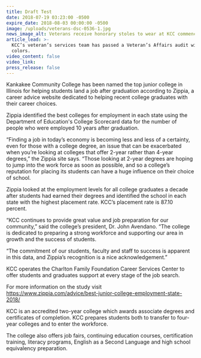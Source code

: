 ```yaml
---
title: Draft Test
date: 2018-07-19 03:23:00 -0500
expire_date: 2018-08-03 00:00:00 -0500
image: /uploads/veterans-dsc-0536-1.jpg
news_image_alt: Veterans receive honorary stoles to wear at KCC commencement.
article_lead: >-
  KCC’s veteran’s services team has passed a Veteran’s Affairs audit with flying
  colors.
video_content: false
video_link:
press_release: false
---
```


Kankakee Community College has been named the top junior college in Illinois for helping students land a job after graduation according to Zippia, a career advice website dedicated to helping recent college graduates with their career choices.

Zippia identified the best colleges for employment in each state using the Department of Education's College Scorecard data for the number of people who were employed 10 years after graduation.

“Finding a job in today’s economy is becoming less and less of a certainty, even for those with a college degree, an issue that can be exacerbated when you’re looking at colleges that offer 2-year rather than 4-year degrees,” the Zippia site says. “Those looking at 2-year degrees are hoping to jump into the work force as soon as possible, and so a college’s reputation for placing its students can have a huge influence on their choice of school.

Zippia looked at the employment levels for all college graduates a decade after students had earned their degrees and identified the school in each state with the highest placement rate. KCC’s placement rate is 87.10 percent.

“KCC continues to provide great value and job preparation for our community,” said the college’s president, Dr. John Avendano. “The college is dedicated to preparing a strong workforce and supporting our area in growth and the success of students.

“The commitment of our students, faculty and staff to success is apparent in this data, and Zippia’s recognition is a nice acknowledgement.”

KCC operates the Charlton Family Foundation Career Services Center to offer students and graduates support at every stage of the job search.

For more information on the study visit https://www.zippia.com/advice/best-junior-college-employment-state-2018/

KCC is an accredited two-year college which awards associate degrees and certificates of completion. KCC prepares students both to transfer to four-year colleges and to enter the workforce.

The college also offers job fairs, continuing education courses, certification training, literacy programs, English as a Second Language and high school equivalency preparation.